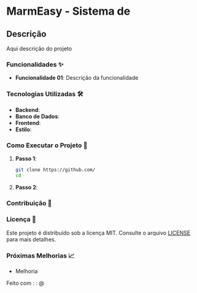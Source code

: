 # MarmEasy - Sistema de

## Descrição

Aqui descrição do projeto

### Funcionalidades ✨

- **Funcionalidade 01**: Descrição da funcionalidade

### Tecnologias Utilizadas 🛠️

- **Backend**:
- **Banco de Dados**: 
- **Frontend**: 
- **Estilo**: 

### Como Executar o Projeto 🚀

1. **Passo 1**:

   ```bash
   git clone https://github.com/
   cd
   ```

2. **Passo 2**:

### Contribuição 🤝

### Licença 📄
Este projeto é distribuído sob a licença MIT. Consulte o arquivo [LICENSE](LICENSE) para mais detalhes.

### Próximas Melhorias 📈

- Melhoria

Feito com : : @
